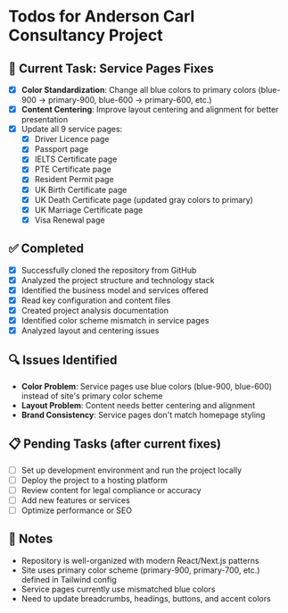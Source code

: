 # Todos for Anderson Carl Consultancy Project

## 🎯 Current Task: Service Pages Fixes
- [x] **Color Standardization**: Change all blue colors to primary colors (blue-900 → primary-900, blue-600 → primary-600, etc.)
- [x] **Content Centering**: Improve layout centering and alignment for better presentation
- [x] Update all 9 service pages:
  - [x] Driver Licence page
  - [x] Passport page
  - [x] IELTS Certificate page
  - [x] PTE Certificate page
  - [x] Resident Permit page
  - [x] UK Birth Certificate page
  - [x] UK Death Certificate page (updated gray colors to primary)
  - [x] UK Marriage Certificate page
  - [x] Visa Renewal page

## ✅ Completed
- [x] Successfully cloned the repository from GitHub
- [x] Analyzed the project structure and technology stack
- [x] Identified the business model and services offered
- [x] Read key configuration and content files
- [x] Created project analysis documentation
- [x] Identified color scheme mismatch in service pages
- [x] Analyzed layout and centering issues

## 🔍 Issues Identified
- **Color Problem**: Service pages use blue colors (blue-900, blue-600) instead of site's primary color scheme
- **Layout Problem**: Content needs better centering and alignment
- **Brand Consistency**: Service pages don't match homepage styling

## 📋 Pending Tasks (after current fixes)
- [ ] Set up development environment and run the project locally
- [ ] Deploy the project to a hosting platform
- [ ] Review content for legal compliance or accuracy
- [ ] Add new features or services
- [ ] Optimize performance or SEO

## 📝 Notes
- Repository is well-organized with modern React/Next.js patterns
- Site uses primary color scheme (primary-900, primary-700, etc.) defined in Tailwind config
- Service pages currently use mismatched blue colors
- Need to update breadcrumbs, headings, buttons, and accent colors
